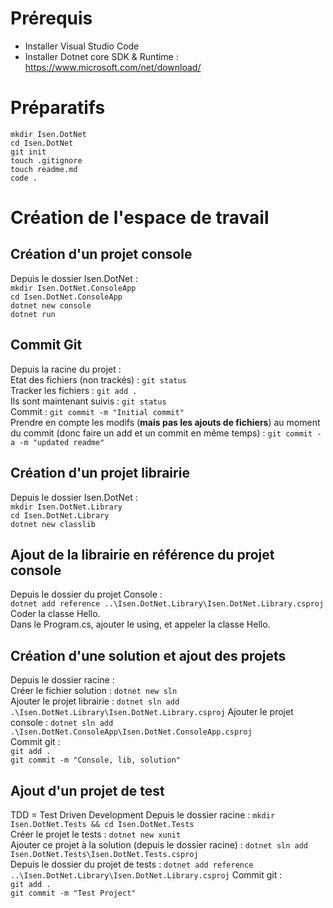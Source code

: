 # Prérequis

* Installer Visual Studio Code
* Installer Dotnet core SDK & Runtime :
  https://www.microsoft.com/net/download/

# Préparatifs

`mkdir Isen.DotNet`  
`cd Isen.DotNet`  
`git init`  
`touch .gitignore`  
`touch readme.md`  
`code .`

# Création de l'espace de travail

## Création d'un projet console

Depuis le dossier Isen.DotNet :  
`mkdir Isen.DotNet.ConsoleApp`  
`cd Isen.DotNet.ConsoleApp`  
`dotnet new console`  
`dotnet run`

## Commit Git

Depuis la racine du projet :  
Etat des fichiers (non trackés) : `git status`  
Tracker les fichiers : `git add .`  
Ils sont maintenant suivis : `git status`  
Commit : `git commit -m "Initial commit"`  
Prendre en compte les modifs (**mais pas les ajouts de fichiers**) au moment du commit (donc faire un add et un commit en même temps) : `git commit -a -m "updated readme"`

## Création d'un projet librairie

Depuis le dossier Isen.DotNet :  
`mkdir Isen.DotNet.Library`  
`cd Isen.DotNet.Library`  
`dotnet new classlib`

## Ajout de la librairie en référence du projet console

Depuis le dossier du projet Console :  
`dotnet add reference ..\Isen.DotNet.Library\Isen.DotNet.Library.csproj`  
Coder la classe Hello.  
Dans le Program.cs, ajouter le using, et appeler la classe Hello.

## Création d'une solution et ajout des projets

Depuis le dossier racine :  
Créer le fichier solution : `dotnet new sln`  
Ajouter le projet librairie : `dotnet sln add .\Isen.DotNet.Library\Isen.DotNet.Library.csproj`
Ajouter le projet console : `dotnet sln add .\Isen.DotNet.ConsoleApp\Isen.DotNet.ConsoleApp.csproj`  
Commit git :  
`git add .`  
`git commit -m "Console, lib, solution"`

## Ajout d'un projet de test

TDD = Test Driven Development
Depuis le dossier racine : `mkdir Isen.DotNet.Tests && cd Isen.DotNet.Tests`  
Créer le projet le tests : `dotnet new xunit`  
Ajouter ce projet à la solution (depuis le dossier racine) : `dotnet sln add Isen.DotNet.Tests\Isen.DotNet.Tests.csproj`  
Depuis le dossier du projet de tests : `dotnet add reference ..\Isen.DotNet.Library\Isen.DotNet.Library.csproj`
Commit git :  
`git add .`  
`git commit -m "Test Project"`
